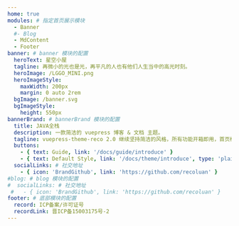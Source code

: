 ```yaml
---
home: true
modules: # 指定首页展示模块
  - Banner
  #- Blog
  - MdContent
  - Footer
banner: # banner 模块的配置
  heroText: 星空小屋
  tagline: 再微小的光也是光，再平凡的人也有他们人生当中的高光时刻。
  heroImage: /LGGO_MINI.png
  heroImageStyle:
    maxWidth: 200px
    margin: 0 auto 2rem
  bgImage: /banner.svg
  bgImageStyle:
    height: 550px
bannerBrand: # bannerBrand 模块的配置
  title: JAVA全栈
  description: 一款简洁的 vuepress 博客 & 文档 主题。
  tagline: vuepress-theme-reco 2.0 继续坚持简洁的风格，所有功能开箱即用，首页模块化组装，使用 tailwindcss 书写样式，将 Vite 作为默认编译器。你只需要负责内容创作，其他请交给我。
  buttons:
    - { text: Guide, link: '/docs/guide/introduce' }
    - { text: Default Style, link: '/docs/theme/introduce', type: 'plain' }
  socialLinks: # 社交地址
    - { icon: 'BrandGithub', link: 'https://github.com/recoluan' }
#blog: # blog 模块的配置
#  socialLinks: # 社交地址
 #   - { icon: 'BrandGithub', link: 'https://github.com/recoluan' }
footer: # 底部模块的配置
  record: ICP备案/许可证号
  recordLink: 晋ICP备15003175号-2
---
```

